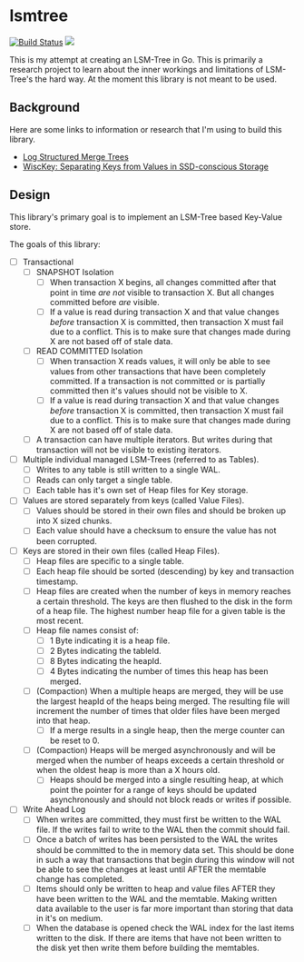 # lsmtree

[![Build Status](https://travis-ci.com/elliotcourant/lsmtree.svg?branch=master)](https://travis-ci.com/elliotcourant/lsmtree)
[![](https://godoc.org/github.com/elliotcourant/lsmtree?status.svg)](http://godoc.org/github.com/elliotcourant/lsmtree)

This is my attempt at creating an LSM-Tree in Go. This is primarily a research project
to learn about the inner workings and limitations of LSM-Tree's the hard way. At the
moment this library is not meant to be used.

## Background

Here are some links to information or research that I'm using to build this library.

- [Log Structured Merge Trees](https://en.wikipedia.org/wiki/Log-structured_merge-tree)
- [WiscKey: Separating Keys from Values in SSD-conscious Storage](https://lrita.github.io/images/blog/WiscKey-separating-keys-from-values-in-SSD-Conscious-storage.pdf)

## Design

This library's primary goal is to implement an LSM-Tree based Key-Value store. 

The goals of this library:

- [ ] Transactional
    - [ ] SNAPSHOT Isolation
        - [ ] When transaction X begins, all changes committed after that point in time _are not_
              visible to transaction X. But all changes committed before _are_ visible.
        - [ ] If a value is read during transaction X and that value changes _before_ transaction X
              is committed, then transaction X must fail due to a conflict. This is to make sure
              that changes made during X are not based off of stale data.
    - [ ] READ COMMITTED Isolation
        - [ ] When transaction X reads values, it will only be able to see values from other
              transactions that have been completely committed. If a transaction is not committed or
              is partially committed then it's values should not be visible to X.
        - [ ] If a value is read during transaction X and that value changes _before_ transaction X
              is committed, then transaction X must fail due to a conflict. This is to make sure
              that changes made during X are not based off of stale data.
    - [ ] A transaction can have multiple iterators. But writes during that transaction will not
          be visible to existing iterators.
- [ ] Multiple individual managed LSM-Trees (referred to as Tables).
    - [ ] Writes to any table is still written to a single WAL.
    - [ ] Reads can only target a single table.
    - [ ] Each table has it's own set of Heap files for Key storage.
- [ ] Values are stored separately from keys (called Value Files).
    - [ ] Values should be stored in their own files and should be broken up into X sized chunks.
    - [ ] Each value should have a checksum to ensure the value has not been corrupted.
- [ ] Keys are stored in their own files (called Heap Files).
    - [ ] Heap files are specific to a single table.
    - [ ] Each heap file should be sorted (descending) by key and transaction timestamp.
    - [ ] Heap files are created when the number of keys in memory reaches a certain threshold.
          The keys are then flushed to the disk in the form of a heap file. The highest number heap
          file for a given table is the most recent.
    - [ ] Heap file names consist of:
        - [ ] 1 Byte indicating it is a heap file.
        - [ ] 2 Bytes indicating the tableId.
        - [ ] 8 Bytes indicating the heapId.
        - [ ] 4 Bytes indicating the number of times this heap has been merged.
    - [ ] (Compaction) When a multiple heaps are merged, they will be use the largest heapId of the
          heaps being merged. The resulting file will increment the number of times that older files
          have been merged into that heap.
        - [ ] If a merge results in a single heap, then the merge counter can be reset to 0.
    - [ ] (Compaction) Heaps will be merged asynchronously and will be merged when the number of
          heaps exceeds a certain threshold or when the oldest heap is more than a X hours old.
        - [ ] Heaps should be merged into a single resulting heap, at which point the pointer for
              a range of keys should be updated asynchronously and should not block reads or writes
              if possible.
- [ ] Write Ahead Log
    - [ ] When writes are committed, they must first be written to the WAL file. If the writes fail
          to write to the WAL then the commit should fail.
    - [ ] Once a batch of writes has been persisted to the WAL the writes should be committed to the
          in memory data set. This should be done in such a way that transactions that begin during
          this window will not be able to see the changes at least until AFTER the memtable change
          has completed.
    - [ ] Items should only be written to heap and value files AFTER they have been written to the
          WAL and the memtable. Making written data available to the user is far more important than
          storing that data in it's on medium.
    - [ ] When the database is opened check the WAL index for the last items written to the disk. If
          there are items that have not been written to the disk yet then write them before building
          the memtables.